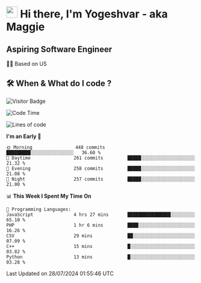 <h1><img src="https://emojis.slackmojis.com/emojis/images/1531849430/4246/blob-sunglasses.gif?1531849430" width="30"/> Hi there, I'm Yogeshvar - aka Maggie</h1>

## Aspiring Software Engineer
🏂🏻  Based on US 

## 🛠 When & What do I code ?  

![Visitor Badge](https://visitor-badge.feriirawann.repl.co?username=yogeshvar&repo=yogeshvar&label=Visitors&style=plastic&color=%23457BFF&contentType=svg)

<!--START_SECTION:waka-->
![Code Time](http://img.shields.io/badge/Code%20Time-2%2C916%20hrs%2028%20mins-blue)

![Lines of code](https://img.shields.io/badge/From%20Hello%20World%20I%27ve%20Written-4.1%20million%20lines%20of%20code-blue)

**I'm an Early 🐤** 

```text
🌞 Morning                448 commits         █████████░░░░░░░░░░░░░░░░   36.60 % 
🌆 Daytime                261 commits         █████░░░░░░░░░░░░░░░░░░░░   21.32 % 
🌃 Evening                258 commits         █████░░░░░░░░░░░░░░░░░░░░   21.08 % 
🌙 Night                  257 commits         █████░░░░░░░░░░░░░░░░░░░░   21.00 % 
```


📊 **This Week I Spent My Time On** 

```text
💬 Programming Languages: 
JavaScript               4 hrs 27 mins       ████████████████░░░░░░░░░   65.10 % 
PHP                      1 hr 6 mins         ████░░░░░░░░░░░░░░░░░░░░░   16.26 % 
CSV                      29 mins             ██░░░░░░░░░░░░░░░░░░░░░░░   07.09 % 
C++                      15 mins             █░░░░░░░░░░░░░░░░░░░░░░░░   03.82 % 
Python                   13 mins             █░░░░░░░░░░░░░░░░░░░░░░░░   03.28 % 
```


 Last Updated on 28/07/2024 01:55:46 UTC
<!--END_SECTION:waka-->
